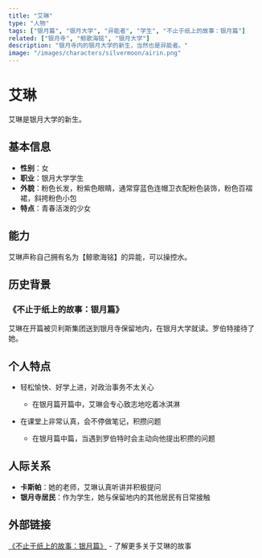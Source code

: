 ```yaml
---
title: "艾琳"
type: "人物"
tags: ["银月篇", "银月大学", "异能者", "学生", "不止于纸上的故事：银月篇"]
related: ["银月寺", "鲸歌海铭", "银月大学"]
description: "银月寺内的银月大学的新生，当然也是异能者。"
image: "/images/characters/silvermoon/airin.png"
---
```

# 艾琳

艾琳是银月大学的新生。

## 基本信息

- **性别**：女
- **职业**：银月大学学生
- **外貌**：粉色长发，粉紫色眼睛，通常穿蓝色连帽卫衣配粉色装饰，粉色百褶裙，斜挎粉色小包
- **特点**：青春活泼的少女

## 能力

艾琳声称自己拥有名为【鲸歌海铭】的异能，可以操控水。

## 历史背景

### 《不止于纸上的故事：银月篇》
艾琳在开篇被贝利斯集团送到银月寺保留地内，在银月大学就读。罗伯特接待了她。

## 个人特点

- 轻松愉快、好学上进，对政治事务不太关心
  - 在银月篇开篇中，艾琳会专心致志地吃着冰淇淋

- 在课堂上非常认真，会不停做笔记，积攒问题
  - 在银月篇中篇，当遇到罗伯特时会主动向他提出积攒的问题

## 人际关系

- **卡斯帕**：她的老师，艾琳认真听讲并积极提问
- **银月寺居民**：作为学生，她与保留地内的其他居民有日常接触

## 外部链接

[《不止于纸上的故事：银月篇》](https://tobenot.itch.io/beyond-books) - 了解更多关于艾琳的故事 